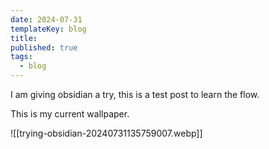 ```yaml
---
date: 2024-07-31
templateKey: blog
title:
published: true
tags:
  - blog
---
```

I am giving obsidian a try, this is a test post to learn the flow.

This is my current wallpaper.

![[trying-obsidian-20240731135759007.webp]]
